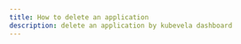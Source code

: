```yaml
---
title: How to delete an application
description: delete an application by kubevela dashboard
---
```

